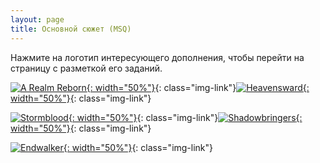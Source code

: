 ```yaml
---
layout: page
title: Основной сюжет (MSQ)
---
```


Нажмите на логотип интересующего дополнения, чтобы перейти на страницу с разметкой его заданий.

[![A Realm Reborn](https://img.finalfantasyxiv.com/lds/promo/h/X/KCJMZLlb5Rv-N7ufzToR3Vjkrw.png){: width="50%"}](/markdown/msq/arr){: class="img-link"}[![Heavensward](https://img.finalfantasyxiv.com/lds/promo/h/V/oix6ArbjdX0Pc-vVmcKoRl1DxQ.png){: width="50%"}](/markdown/msq/hw){: class="img-link"}

[![Stormblood](https://img.finalfantasyxiv.com/lds/promo/h/5/qL7UGNtOLlsnvwmC1WY2qT8LQ4.png){: width="50%"}](/markdown/msq/sb){: class="img-link"}[![Shadowbringers](https://img.finalfantasyxiv.com/lds/promo/h/k/BcleFGgVCloJ5Qenaid5yAuHkI.png){: width="50%"}](/markdown/msq/shb){: class="img-link"}

[![Endwalker](https://img.finalfantasyxiv.com/lds/promo/h/J/AXiQV5PXQ7Km0QWGflRjhYAT7s.png){: width="50%"}](/markdown/msq/ew){: class="img-link"}